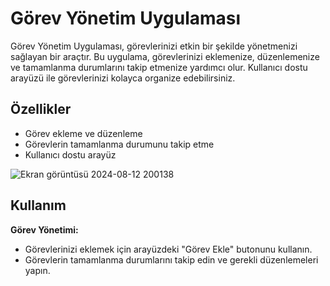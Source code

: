 # Görev Yönetim Uygulaması

Görev Yönetim Uygulaması, görevlerinizi etkin bir şekilde yönetmenizi sağlayan bir araçtır. Bu uygulama, görevlerinizi eklemenize, düzenlemenize ve tamamlanma durumlarını takip etmenize yardımcı olur. Kullanıcı dostu arayüzü ile görevlerinizi kolayca organize edebilirsiniz.

## Özellikler

- Görev ekleme ve düzenleme
- Görevlerin tamamlanma durumunu takip etme
- Kullanıcı dostu arayüz

![Ekran görüntüsü 2024-08-12 200138](https://github.com/user-attachments/assets/4deb3679-af05-43bd-85b1-fa1b232846d4)

## Kullanım

 **Görev Yönetimi:**
   - Görevlerinizi eklemek için arayüzdeki "Görev Ekle" butonunu kullanın.
   - Görevlerin tamamlanma durumlarını takip edin ve gerekli düzenlemeleri yapın.
